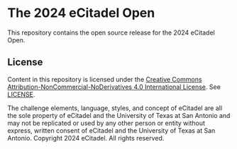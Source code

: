 # The 2024 eCitadel Open #

This repository contains the open source release for the 2024 eCitadel Open.

## License ##

Content in this repository is licensed under the [Creative Commons Attribution-NonCommercial-NoDerivatives 4.0 International License](https://creativecommons.org/licenses/by-nc-nd/4.0/). See [LICENSE](https://github.com/eCitadel/challenges-2024/blob/main/LICENSE).

The challenge elements, language, styles, and concept of eCitadel are all the sole property of eCitadel and the University of Texas at San Antonio and may not be replicated or used by any other person or entity without express, written consent of eCitadel and the University of Texas at San Antonio. Copyright 2024 eCitadel. All rights reserved.
